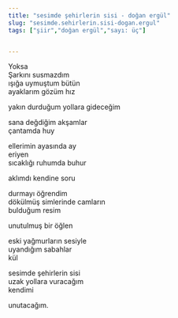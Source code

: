 ```yaml
---
title: "sesimde şehirlerin sisi - doğan ergül"
slug: "sesimde.sehirlerin.sisi-dogan.ergul"
tags: ["şiir","doğan ergül","sayı: üç"]


---
```

Yoksa  
Şarkını susmazdım  
ışığa uymuştum bütün  
ayaklarım gözüm hız

yakın durduğum yollara gideceğim

sana değdiğim akşamlar  
çantamda huy

ellerimin ayasında ay  
eriyen  
sıcaklığı ruhumda buhur

aklımdı kendine soru

durmayı öğrendim  
dökülmüş simlerinde camların  
bulduğum resim

unutulmuş bir öğlen

eski yağmurların sesiyle  
uyandığım sabahlar  
kül

sesimde şehirlerin sisi  
uzak yollara vuracağım  
kendimi

unutacağım.

